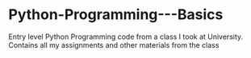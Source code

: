 # Python-Programming---Basics
Entry level Python Programming code from a class I took at University. Contains all my assignments and other materials from the class
